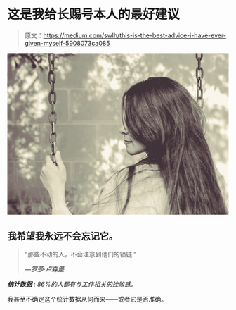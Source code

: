 # 这是我给长赐号本人的最好建议

> 原文：<https://medium.com/swlh/this-is-the-best-advice-i-have-ever-given-myself-5908073ca085>

![](img/64b325246b29c51743d01e83bbe240a0.png)

## 我希望我永远不会忘记它。

> "那些不动的人，不会注意到他们的锁链."
> 
> ***—罗莎·卢森堡***

***统计数据*** *: 86%的人都有与工作相关的挫败感。*

我甚至不确定这个统计数据从何而来——或者它是否准确。